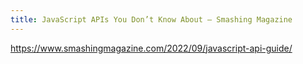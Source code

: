 ```yaml
---
title: JavaScript APIs You Don’t Know About — Smashing Magazine
---
```


https://www.smashingmagazine.com/2022/09/javascript-api-guide/


